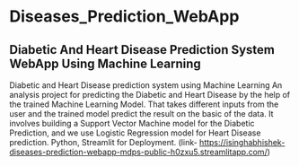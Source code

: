 # Diseases_Prediction_WebApp
## Diabetic And Heart Disease Prediction System WebApp Using Machine Learning 
Diabetic and Heart Disease prediction system using Machine Learning 
An analysis project for predicting the Diabetic and Heart Disease by the help of the trained Machine Learning Model. That 
takes different inputs from the user and the trained model predict the result on the basic of the data. It involves building a 
Support Vector Machine model for the Diabetic Prediction, and we use Logistic Regression model for Heart Disease 
prediction. Python, Streamlit for Deployment.
(link- https://isinghabhishek-diseases-prediction-webapp-mdps-public-h0zxu5.streamlitapp.com/)

